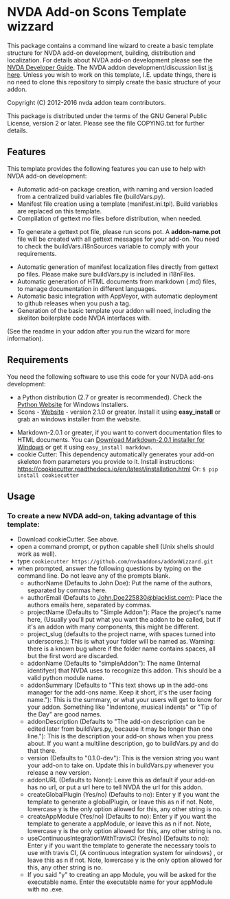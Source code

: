 # NVDA Add-on Scons Template  wizzard #

This package contains a command line wizard to create a basic template structure for NVDA add-on development, building, distribution and localization.
For details about NVDA add-on development please see the [NVDA Developer Guide](http://www.nvda-project.org/documentation/developerGuide.html).
The NVDA addon development/discussion list [is here](http://www.freelists.org/list/nvda-addons). 
Unless you wish to work on this template, I.E. update things, there is no need to clone this repository to simply create the basic structure of your addon.

Copyright (C) 2012-2016 nvda addon team contributors.

This package is distributed under the terms of the GNU General Public License, version 2 or later. Please see the file COPYING.txt for further details.

## Features

This template provides the following features you can use to help with NVDA add-on development:

*	Automatic add-on package creation, with naming and version loaded from a centralized build variables file (buildVars.py).
*	Manifest file creation using a template (manifest.ini.tpl). Build variables are replaced on this template.
*	Compilation of gettext mo files before distribution, when needed.
- To generate a gettext pot file, please run scons pot. A **addon-name.pot** file will be created with all gettext messages for your add-on. You need to check the buildVars.i18nSources variable to comply with your requirements.
*	Automatic generation of manifest localization files directly from gettext po files. Please make sure buildVars.py is included in i18nFiles.
*	Automatic generation of HTML documents from markdown (.md) files, to manage documentation in different languages.
* Automatic basic integration with AppVeyor, with automatic deployment to github releases when you push a tag.
* Generation of the basic template your addon will need, including the skeliton boilerplate code NVDA interfaces with.

(See the readme in your addon after you run the wizard for more information).

## Requirements

You need the following software to use this code for your NVDA add-ons development:

- a Python distribution (2.7 or greater is recommended). Check the [Python Website](http://www.python.org) for Windows Installers.
- Scons - [Website](http://www.scons.org/) - version 2.1.0 or greater. Install it using **easy_install** or grab an windows installer from the website.
<!-- - GNU Gettext tools, if you want to have localization support for your add-on - Recommended. Any Linux distro or cygwin have those installed. You can find windows builds [here](http://gnuwin32.sourceforge.net/downlinks/gettext.php). Note that this template automatically places these inside your addon when you walk through the setup wizard. -->
- Markdown-2.0.1 or greater, if you want to convert documentation files to HTML documents. You can [Download Markdown-2.0.1 installer for Windows](https://pypi.python.org/pypi/Markdown/2.0.1) or get it using `easy_install markdown`.
- cookie Cutter: This dependency automatically generates your add-on skeleton from parameters you provide to it. Install instructions: https://cookiecutter.readthedocs.io/en/latest/installation.html Or: ` $ pip install cookiecutter `


## Usage

### To create a new NVDA add-on, taking advantage of this template: ###

- Download cookieCutter.  See above.
- open a command prompt, or python capable shell (Unix shells should work as well).
- type `cookiecutter https://github.com/nvdaaddons/addonWizzard.git`
- when prompted, answer the following questions by typing on the command line. Do not leave any of the prompts blank.
    - authorName (Defaults to John Doe): Put the name of the authors, separated by commas here.
    - authorEmail (Defaults to John.Doe225830@blacklist.com): Place the authors emails here, separated by commas.
    - projectName (Defaults to "Simple Addon"): Place the project's name here, (Usually you'll put what you want the addon to be called, but if it's an addon with many components, this might be different.
    - project_slug (defaults to the project name, with spaces turned into underscores.): This is what your folder will be named as. Warning: there is a known bug where if the folder name contains spaces, all but the first word are discarded.
    - addonName (Defaults to "simpleAddon"): The name (Internal identifyer) that NVDA uses to recognize this addon. This should be a valid python module name.
    - addonSummary (Defaults to "This text shows up in the add-ons manager for the add-ons name. Keep it short, it's the user facing name."): This is the summary, or what your users will get to know for your addon. Something like "Indentone, musical indents" or "Tip of the Day" are good names.
    - addonDescription (Defaults to "The add-on description can be edited later from buildVars.py, because it may be longer than one line."): This is the description your add-on shows when you press about. If you want a multiline description, go to buildVars.py and do that there.
    - version (Defaults to "0.1.0-dev"): This is the version string you want your add-on to take on. Update this in buildVars.py whenever you release a new version.
    - addonURL (Defaults to None): Leave this as default if your add-on has no url, or put a url here to tell NVDA the url for this addon.
    - createGlobalPlugin (Yes/no) (Defaults to no): Enter y if you want the template to generate a globalPlugin, or leave this as n if not. Note, lowercase y is the only option allowed for this, any other string is no.
    - createAppModule (Yes/no) (Defaults to no): Enter y if you want the template to generate a appModule, or leave this as n if not. Note, lowercase y is the only option allowed for this, any other string is no.
    - useContinuousIntegrationWithTravisCI (Yes/no) (Defaults to no): Enter y if you want the template to generate the necessary tools to use with travis CI, (A continuous integration system for windows) , or leave this as n if not. Note, lowercase y is the only option allowed for this, any other string is no.
    - If you said "y" to creating an app Module, you will be asked for the executable name. Enter the executable name for your appModule with no .exe.

